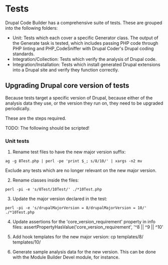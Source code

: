 # Tests

Drupal Code Builder has a comprehensive suite of tests. These are grouped into
the following folders:

- Unit: Tests which each cover a specific Generator class. The output of the
  Generate task is tested, which includes passing PHP code through PHP linting
  and PHP_CodeSniffer with Drupal Coder's Drupal coding standards.
- Integration/Collection: Tests which verify the analysis of Drupal code.
- Integration/Installation: Tests which install generated Drupal extensions into
  a Drupal site and verify they function correctly.

## Upgrading Drupal core version of tests

Because tests target a specific version of Drupal, because either of the
analysis data they use, or the version they run on, they need to be upgraded
periodically.

These are the steps required.

TODO: The following should be scripted!

### Unit tests

1. Rename test files to have the new major version suffix:

```
ag -g 8Test.php | perl -pe 'print $_; s/8/10/' | xargs -n2 mv
```

Exclude any tests which are no longer relevant on the new major version.

2. Rename classes inside the files:

```
perl -pi -e 's/8Test/10Test/' ./*10Test.php
```

3. Update the major version declared in the test:

```
perl -pi -e 's/drupalMajorVersion = 8/drupalMajorVersion = 10/' ./*10Test.php
```

4. Update assertions for the 'core_version_requirement' property in info files:
   assertPropertyHasValue('core_version_requirement', '^8 || ^9 || ^10'

5. Add hook templates for the new major version:
   cp templates/8/ templates/10/

6. Generate sample analysis data for the new version. This can be done with the
   Module Builder Devel module, for instance.
